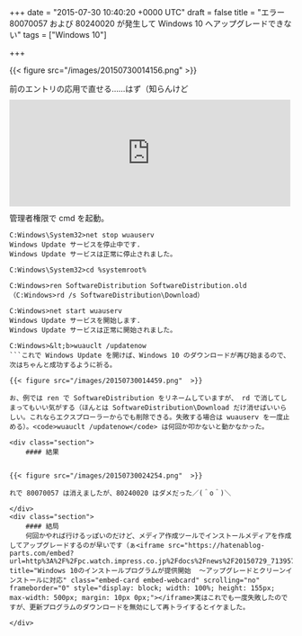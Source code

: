 
+++
date = "2015-07-30 10:40:20 +0000 UTC"
draft = false
title = "エラー 80070057 および 80240020 が発生して Windows 10 へアップグレードできない"
tags = ["Windows 10"]

+++


{{< figure src="/images/20150730014156.png"  >}}

前のエントリの応用で直せる……はず（知らんけど<iframe src="https://hatenablog-parts.com/embed?url=https%3A%2F%2Fblog.daruyanagi.jp%2Fentry%2F2015%2F03%2F31%2F201453" title="エラー 0x80070520 が発生して Windows 10 Technical Preview Build 10049 へアップデートできない - だるろぐ" class="embed-card embed-blogcard" scrolling="no" frameborder="0" style="display: block; width: 100%; height: 190px; max-width: 500px; margin: 10px 0px;"></iframe>管理者権限で cmd を起動。
```
C:Windows\System32>net stop wuauserv
Windows Update サービスを停止中です.
Windows Update サービスは正常に停止されました。

C:Windows\System32>cd %systemroot%

C:Windows>ren SoftwareDistribution SoftwareDistribution.old
（C:Windows>rd /s SoftwareDistribution\Download）

C:Windows>net start wuauserv
Windows Update サービスを開始します.
Windows Update サービスは正常に開始されました。

C:Windows>&lt;b>wuauclt /updatenow
```これで Windows Update を開けば、Windows 10 のダウンロードが再び始まるので、次はちゃんと成功するように祈る。

{{< figure src="/images/20150730014459.png"  >}}

お、例では ren で SoftwareDistribution をリネームしていますが、 rd で消してしまってもいい気がする（ほんとは SoftwareDistribution\Download だけ消せばいいらしい。これならエクスプローラーからでも削除できる。失敗する場合は wuauserv を一度止める）。<code>wuauclt /updatenow</code> は何回か叩かないと動かなかった。

<div class="section">
    #### 結果
    

{{< figure src="/images/20150730024254.png"  >}}

れで 80070057 は消えましたが、80240020 はダメだった／(＾o＾)＼

</div>
<div class="section">
    #### 結局
    何回かやれば行けるッぽいのだけど、メディア作成ツールでインストールメディアを作成してアップグレードするのが早いです（ぁ<iframe src="https://hatenablog-parts.com/embed?url=http%3A%2F%2Fpc.watch.impress.co.jp%2Fdocs%2Fnews%2F20150729_713957.html" title="Windows 10のインストールプログラムが提供開始  ～アップグレードとクリーンインストールに対応" class="embed-card embed-webcard" scrolling="no" frameborder="0" style="display: block; width: 100%; height: 155px; max-width: 500px; margin: 10px 0px;"></iframe>実はこれでも一度失敗したのですが、更新プログラムのダウンロードを無効にして再トライするとイケました。

</div>

